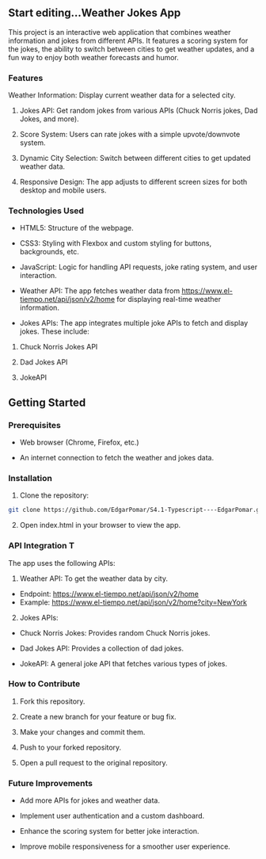 ## Start editing…Weather Jokes App
This project is an interactive web application that combines weather
information and jokes from different APIs. It features a scoring system
for the jokes, the ability to switch between cities to get weather
updates, and a fun way to enjoy both weather forecasts and humor.

### Features

Weather Information: Display current weather data for a selected city.

1. Jokes API: Get random jokes from various APIs (Chuck Norris jokes, Dad
Jokes, and more).

2. Score System: Users can rate jokes with a simple upvote/downvote system.

3. Dynamic City Selection: Switch between different cities to get updated
weather data.

4. Responsive Design: The app adjusts to different screen sizes for both
desktop and mobile users.


### Technologies Used

- HTML5: Structure of the webpage.

- CSS3: Styling with Flexbox and custom styling for buttons, backgrounds,
etc.

- JavaScript: Logic for handling API requests, joke rating system, and
user interaction.

- Weather API: The app fetches weather data from
https://www.el-tiempo.net/api/json/v2/home for displaying real-time
weather information.

- Jokes APIs: The app integrates multiple joke APIs to fetch and display
jokes. These include:

1. Chuck Norris Jokes API

2. Dad Jokes API

3. JokeAPI

## Getting Started 
### Prerequisites

- Web browser (Chrome, Firefox, etc.)

- An internet connection to fetch the weather and jokes data.

### Installation

1. Clone the repository:
  ```bash
  git clone https://github.com/EdgarPomar/S4.1-Typescript----EdgarPomar.git
  ```
2. Open index.html in your browser to view the app.

### API Integration T

The app uses the following APIs:
1. Weather API: To get the weather data by city.
   
- Endpoint: https://www.el-tiempo.net/api/json/v2/home
- Example: https://www.el-tiempo.net/api/json/v2/home?city=NewYork

2. Jokes APIs:

- Chuck Norris Jokes: Provides random Chuck Norris jokes.

- Dad Jokes API: Provides a collection of dad jokes.

- JokeAPI: A general joke API that fetches various types of jokes.

### How to Contribute

1. Fork this repository.

2. Create a new branch for your feature or bug fix.

3. Make your changes and commit them.

4. Push to your forked repository.

5. Open a pull request to the original repository.

### Future Improvements

- Add more APIs for jokes and weather data.

- Implement user authentication and a custom dashboard.

- Enhance the scoring system for better joke interaction.

- Improve mobile responsiveness for a smoother user experience.

